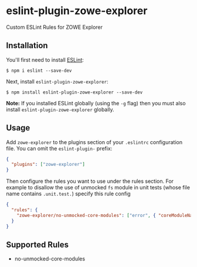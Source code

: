 # eslint-plugin-zowe-explorer

Custom ESLint Rules for ZOWE Explorer

## Installation

You'll first need to install [ESLint](http://eslint.org):

```
$ npm i eslint --save-dev
```

Next, install `eslint-plugin-zowe-explorer`:

```
$ npm install eslint-plugin-zowe-explorer --save-dev
```

**Note:** If you installed ESLint globally (using the `-g` flag) then you must also install `eslint-plugin-zowe-explorer` globally.

## Usage

Add `zowe-explorer` to the plugins section of your `.eslintrc` configuration file. You can omit the `eslint-plugin-` prefix:

```json
{
  "plugins": ["zowe-explorer"]
}
```

Then configure the rules you want to use under the rules section.
For example to disallow the use of unmocked `fs` module in unit tests
(whose file name contains `.unit.test.`) specify this rule config

```json
{
  "rules": {
    "zowe-explorer/no-unmocked-core-modules": ["error", { "coreModuleNames": ["fs"], "filePathPattern": ".*\\.unit\\.test\\..*" }]
  }
}
```

## Supported Rules

- no-unmocked-core-modules
